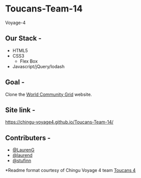 # Toucans-Team-14
Voyage-4

## Our Stack -

* HTML5
* CSS3
  * Flex Box
* Javascript/jQuery/lodash

## Goal -

  Clone the [World Community Grid](https://www.worldcommunitygrid.org/) website.

## Site link -
  https://chingu-voyage4.github.io/Toucans-Team-14/

## Contributers -

* [@LaurenG](https://github.com/lgainsbrook)
* [@laurend](https://github.com/LaurenDoughty)
* [@stufinn](https://github.com/stufinn)

*Readme format courtesy of Chingu Voyage 4 team [Toucans 4](https://github.com/chingu-voyage4/Toucans-Team-4)